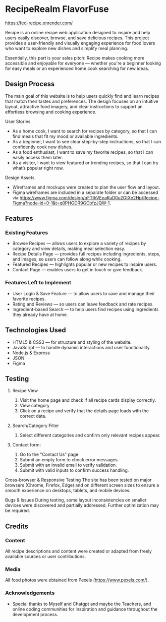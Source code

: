 # RecipeRealm FlavorFuse

https://fed-recipe.onrender.com/

Recipe is an online recipe web application designed to inspire and help users easily discover, browse, and save delicious recipes. This project provides a user-friendly and visually engaging experience for food lovers who want to explore new dishes and simplify meal planning.

Essentially, this part is your sales pitch: Recipe makes cooking more accessible and enjoyable for everyone — whether you're a beginner looking for easy meals or an experienced home cook searching for new ideas.
 
## Design Process
 
The main goal of this website is to help users quickly find and learn recipes that match their tastes and preferences. The design focuses on an intuitive layout, attractive food imagery, and clear instructions to support an effortless browsing and cooking experience.

User Stories
- As a home cook, I want to search for recipes by category, so that I can find meals that fit my mood or available ingredients.
- As a beginner, I want to see clear step-by-step instructions, so that I can confidently cook new dishes.
- As a food enthusiast, I want to save my favorite recipes, so that I can easily access them later.
- As a visitor, I want to view featured or trending recipes, so that I can try what’s popular right now.

Design Assets
- Wireframes and mockups were created to plan the user flow and layout.
- Figma wireframes are included in a separate folder or can be accessed via https://www.figma.com/design/qFTIhVEoaKuD0u2GtXe2Hp/Recipe-Figma?node-id=0-1&t=q0PHGDR9GCbfzJQW-1.

## Features
 
### Existing Features
- Browse Recipes — allows users to explore a variety of recipes by category and view details, making meal selection easy.
- Recipe Details Page — provides full recipes including ingredients, steps, and images, so users can follow along while cooking.
- Featured Recipes — highlights popular or new recipes to inspire users.
- Contact Page — enables users to get in touch or give feedback.

### Features Left to Implement
- User Login & Save Feature — to allow users to save and manage their favorite recipes.
- Rating and Reviews — so users can leave feedback and rate recipes.
- Ingredient-based Search — to help users find recipes using ingredients they already have at home.

## Technologies Used
- HTML5 & CSS3 — for structure and styling of the website.
- JavaScript — to handle dynamic interactions and user functionality.
- Node.js & Express
- JSON
- Figma

## Testing
1. Recipe View
   1. Visit the home page and check if all recipe cards display correctly.
   2. View category
   3. Click on a recipe and verify that the details page loads with the correct data.
      
2. Search/Category Filter
    1. Select different categories and confirm only relevant recipes appear.

3. Contact form:
    1. Go to the "Contact Us" page
    2. Submit an empty form to check error messages.
    3. Submit with an invalid email to verify validation.
    4. Submit with valid inputs to confirm success handling.

Cross-browser & Responsive Testing
The site has been tested on major browsers (Chrome, Firefox, Edge) and on different screen sizes to ensure a smooth experience on desktops, tablets, and mobile devices.

Bugs & Issues
During testing, some layout inconsistencies on smaller devices were discovered and partially addressed. Further optimization may be required.

## Credits

### Content
All recipe descriptions and content were created or adapted from freely available sources or user contributions.

### Media
All food photos were obtained from Pexels (https://www.pexels.com/).

### Acknowledgements

- Special thanks to Myself and Chatgpt and maybe the Teachers, and online coding communities for inspiration and guidance throughout the development process.
